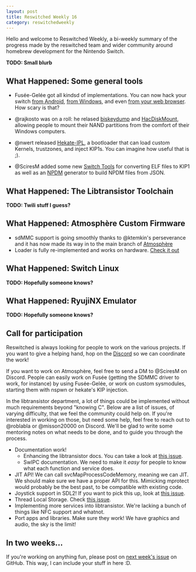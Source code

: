 ```yaml
---
layout: post
title: Reswitched Weekly 16
category: reswitchedweekly
---
```


Hello and welcome to Reswitched Weekly, a bi-weekly summary of the progress
made by the reswitched team and wider community around homebrew development for
the Nintendo Switch.

**TODO: Small blurb**

## What Happened: Some general tools

- Fusée-Gelée got all kindsd of implementations. You can now hack your switch 
  [from Android](https://github.com/DavidBuchanan314/NXLoader),
  [from Windows](https://github.com/rajkosto/TegraRcmSmash),
  and even [from your web browser](https://github.com/atlas44/web-fusee-launcher).
  How scary is that?

- @rajkosto was on a roll: he relased [biskeydump](https://github.com/rajkosto/biskeydump) and [HacDiskMount](),
  allowing people to mount their NAND partitions from the comfort of their Windows
  computers.

- @nwert released [Hekate-IPL](https://github.com/nwert/hekate), a bootloader
  that can load custom Kernels, trustzones, and inject KIP1s. You can imagine
  how useful that is ;).
  
- @SciresM added some new [Switch Tools](https://github.com/switchbrew/switch-tools) for converting ELF files to KIP1 as well as an [NPDM](http://switchbrew.org/index.php?title=NPDM) generator to build NPDM files from JSON.

## What Happened: The Libtransistor Toolchain

**TODO: Twili stuff I guess?**

## What Happened: Atmosphère Custom Firmware

- sdMMC support is going smoothly thanks to @ktemkin's perseverance and it has now 
  made its way in to the main branch of [Atmosphère](https://github.com/Atmosphere-NX/Atmosphere/)
- Loader is fully re-implemented and works on hardware. [Check it out](https://github.com/Atmosphere-NX/Atmosphere/tree/master/stratosphere/loader)

## What Happened: Switch Linux
**TODO: Hopefully someone knows?**

## What Happened: RyujiNX Emulator
**TODO: Hopefully someone knows?**

## Call for participation

Reswitched is always looking for people to work on the various projects. If you
want to give a helping hand, hop on the [Discord] so we can coordinate the work!

If you want to work on Atmosphère, feel free to send a DM to @SciresM on
Discord. People can easily work on Fusée (getting the SDMMC driver to work, for
instance) by using Fusée-Gelée, or work on custom sysmodules, starting them with
nspwn or hekate's KIP injection.

In the libtransistor department, a lot of things could be implemented without
much requirements beyond "knowing C". Below are a list of issues, of varying
difficulty, that we feel the community could help on. If you're interested in
working on those, but need some help, feel free to reach out to @roblabla or
@misson20000 on Discord. We'll be glad to write some mentoring notes on what
needs to be done, and to guide you through the process.

- Documentation work!
  - Enhancing the libtransistor docs. You can take a look at
    [this issue](https://github.com/reswitched/libtransistor/issues/89).
  - SwIPC documentation. We need to make it *easy* for people to know what each
    function and service does.
- JIT API! We can call svcMapProcessCodeMemory, meaning we can
  JIT. We should make sure we have a proper API for this. Mimicking mprotect
  would probably be the best past, to be compatible with existing code.
- Joystick support in SDL2! If you want to pick this up, look at [this issue](https://github.com/reswitched/sdl-libtransistor/issues/1).
- Thread Local Storage. Check [this issue](https://github.com/reswitched/libtransistor/issues/91).
- Implementing more services into libtransistor. We're lacking a bunch of things
  like NFC support and whatnot.
- Port apps and libraries. Make sure they work! We have graphics and audio, the
  sky is the limit!

## In two weeks...

If you're working on anything fun, please post on [next week's issue] on GitHub.
This way, I can include your stuff in here :D.

[next week's issue]: TODO
[Discord]: https://discordapp.com/invite/DThbZ7z
